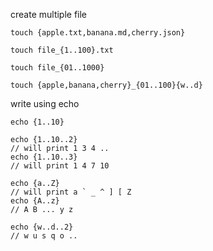 create multiple file 

```
touch {apple.txt,banana.md,cherry.json}

touch file_{1..100}.txt

touch file_{01..1000}

touch {apple,banana,cherry}_{01..100}{w..d}
```

write using echo

```
echo {1..10}

echo {1..10..2}
// will print 1 3 4 ..
echo {1..10..3}
// will print 1 4 7 10

echo {a..Z}
// will print a ` _ ^ ] [ Z
echo {A..z}
// A B ... y z

echo {w..d..2}
// w u s q o ..



```




